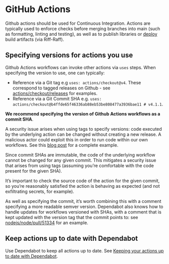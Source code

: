 # GitHub Actions

Github actions should be used for Continuous Integration. Actions are typically used to enforce checks before merging branches into main (such as formatting, linting and testing), as well as to publish libraries or [deploy](continuous-deployment.md) build artifacts (via Riff-Raff).

## Specifying versions for actions you use

Github Actions workflows can invoke other actions via `uses` steps. When specifying the version to use, one can typically:

- Reference via a Git tag e.g `uses: actions/checkout@v4`. These correspond to tagged releases on Github - see [actions/checkout/releases](https://github.com/actions/checkout/releases) for examples.
- Reference via a Git Commit SHA e.g. `uses: actions/checkout@b4ffde65f46336ab88eb53be808477a3936bae11 # v4.1.1`.

**We recommend specifying the version of Github Actions workflows as a commit SHA**.

A security issue arises when using tags to specify versions: code executed by the underlying action can be changed without creating a new release. A malicious actor could exploit this in order to run code within our own workflows. See this [blog post](https://blog.rafaelgss.dev/why-you-should-pin-actions-by-commit-hash) for a complete example.

Since commit SHAs are immutable, the code of the underlying workflow cannot be changed for any given commit. This mitigates a security issue that arises from using tags (assuming you’re comfortable with the code present for the given SHA).

It’s important to check the source code of the action for the given commit, so you’re reasonably satisfied the action is behaving as expected (and not exfiltrating secrets, for example).

As well as specifying the commit, it’s worth combining this with a comment specifying a more readable semver version. Dependabot also knows how to handle updates for workflows versioned with SHAs, with a comment that is kept updated with the version tag that the commit points to: see [nodejs/node/pull/51334](https://github.com/nodejs/node/pull/51334) for an example.

## Keep actions up to date with Dependabot

Use Dependabot to keep all actions up to date. See [Keeping your actions up to date with Dependabot](https://docs.github.com/en/code-security/dependabot/working-with-dependabot/keeping-your-actions-up-to-date-with-dependabot).
